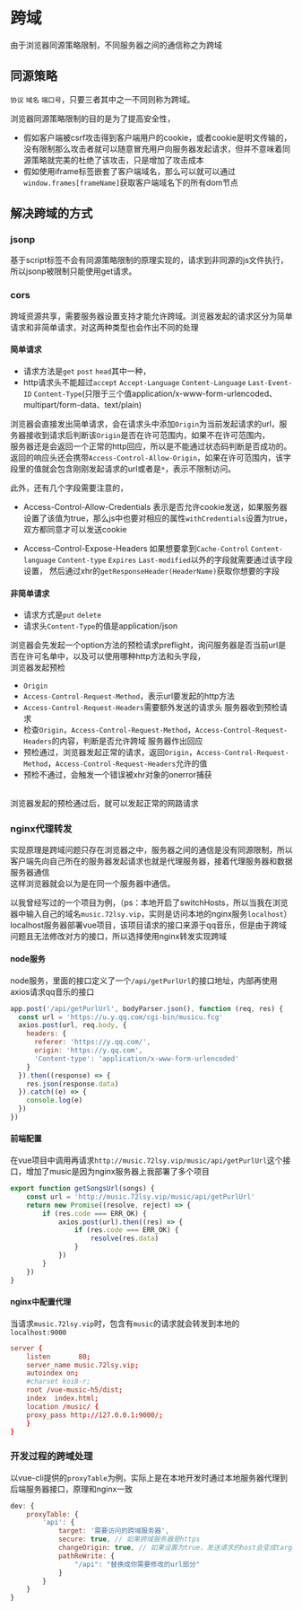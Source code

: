 # 跨域
由于浏览器同源策略限制，不同服务器之间的通信称之为跨域

## 同源策略
`协议` `域名` `端口号`，只要三者其中之一不同则称为跨域。<br/>

浏览器同源策略限制的目的是为了提高安全性，
- 假如客户端被csrf攻击得到客户端用户的cookie，或者cookie是明文传输的，没有限制那么攻击者就可以随意冒充用户向服务器发起请求，但并不意味着同源策略就完美的杜绝了该攻击，只是增加了攻击成本
- 假如使用iframe标签嵌套了客户端域名，那么可以就可以通过`window.frames[frameName]`获取客户端域名下的所有dom节点

## 解决跨域的方式

### jsonp
基于script标签不会有同源策略限制的原理实现的，请求到非同源的js文件执行，所以jsonp被限制只能使用get请求。

### cors
跨域资源共享，需要服务器设置支持才能允许跨域。浏览器发起的请求区分为简单请求和非简单请求，对这两种类型也会作出不同的处理
#### 简单请求
- 请求方法是`get` `post` `head`其中一种，
- http请求头不能超过`accept` `Accept-Language` `Content-Language` `Last-Event-ID` `Content-Type`(只限于三个值application/x-www-form-urlencoded、multipart/form-data、text/plain)

浏览器会直接发出简单请求，会在请求头中添加`Origin`为当前发起请求的url，服务器接收到请求后判断该`Origin`是否在许可范围内，如果不在许可范围内，<br/>
服务器还是会返回一个正常的http回应，所以是不能通过状态码判断是否成功的。</br>
返回的响应头还会携带`Access-Control-Allow-Origin`，如果在许可范围内，该字段里的值就会包含刚刚发起请求的url或者是`*`，表示不限制访问。<br/>

此外，还有几个字段需要注意的，
- Access-Control-Allow-Credentials
表示是否允许cookie发送，如果服务器设置了该值为true，那么js中也要对相应的属性`withCredentials`设置为true，双方都同意才可以发送cookie

- Access-Control-Expose-Headers
如果想要拿到`Cache-Control` `Content-language` `Content-type` `Expires` `Last-modified`以外的字段就需要通过该字段设置，
然后通过xhr的`getResponseHeader(HeaderName)`获取你想要的字段


#### 非简单请求
- 请求方式是`put` `delete`
- 请求头`Content-Type`的值是application/json

浏览器会先发起一个option方法的预检请求preflight，询问服务器是否当前url是否在许可名单中，以及可以使用哪种http方法和头字段，<br/>
浏览器发起预检
- `Origin` 
- `Access-Control-Request-Method`，表示url要发起的http方法
- `Access-Control-Request-Headers`需要额外发送的请求头
服务器收到预检请求
- 检查`Origin`，`Access-Control-Request-Method`，`Access-Control-Request-Headers`的内容，判断是否允许跨域
服务器作出回应
- 预检通过，浏览器发起正常的请求，返回`Origin`，`Access-Control-Request-Method`，`Access-Control-Request-Headers`允许的值
- 预检不通过，会触发一个错误被xhr对象的onerror捕获
<br/>
浏览器发起的预检通过后，就可以发起正常的网路请求

### nginx代理转发
实现原理是跨域问题只存在浏览器之中，服务器之间的通信是没有同源限制，所以客户端先向自己所在的服务器发起请求也就是代理服务器，接着代理服务器和数据服务器通信<br/>
这样浏览器就会以为是在同一个服务器中通信。<br/>

以我曾经写过的一个项目为例，（ps：本地开启了switchHosts，所以当我在浏览器中输入自己的域名`music.72lsy.vip`，实则是访问本地的nginx服务`localhost`）<br/>
localhost服务器部署vue项目，该项目请求的接口来源于qq音乐，但是由于跨域问题且无法修改对方的接口，所以选择使用nginx转发实现跨域<br/>

#### node服务
node服务，里面的接口定义了一个`/api/getPurlUrl`的接口地址，内部再使用axios请求qq音乐的接口
```JavaScript
app.post('/api/getPurlUrl', bodyParser.json(), function (req, res) {
  const url = 'https://u.y.qq.com/cgi-bin/musicu.fcg'
  axios.post(url, req.body, {
    headers: {
      referer: 'https://y.qq.com/',
      origin: 'https://y.qq.com',
      'Content-type': 'application/x-www-form-urlencoded'
    }
  }).then((response) => {
    res.json(response.data)
  }).catch((e) => {
    console.log(e)
  })
})
```
#### 前端配置
在vue项目中调用再请求`http://music.72lsy.vip/music/api/getPurlUrl`这个接口，增加了music是因为nginx服务器上我部署了多个项目<br/>
```JavaScript
export function getSongsUrl(songs) {
    const url = 'http://music.72lsy.vip/music/api/getPurlUrl'
    return new Promise((resolve, reject) => {
        if (res.code === ERR_OK) {
            axios.post(url).then((res) => {
                if (res.code === ERR_OK) {
                    resolve(res.data)
                }
            })
        }
    })
}
```

#### nginx中配置代理
当请求`music.72lsy.vip`时，包含有`music`的请求就会转发到本地的`localhost:9000`
```conf
server {
    listen       80;
    server_name music.72lsy.vip;
    autoindex on;
    #charset koi8-r;
    root /vue-music-h5/dist;
    index  index.html;
    location /music/ {
    proxy_pass http://127.0.0.1:9000/;
    }
}

```

### 开发过程的跨域处理
以vue-cli提供的`proxyTable`为例，实际上是在本地开发时通过本地服务器代理到后端服务器接口，原理和nginx一致
```javascript
dev: {
    proxyTable: {
        'api': {
            target: '需要访问的跨域服务器',
            secure: true, // 如果跨域服务器是https
            changeOrigin: true, // 如果设置为true，发送请求的host会变成target
            pathReWrite: {
                "/api": "替换成你需要修改的url部分"
            }
        }
    }
}
```